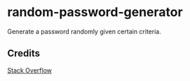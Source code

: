 # random-password-generator
Generate a password randomly given certain criteria.


## Credits
[Stack Overflow](https://stackoverflow.com/questions/62627469/random-password-generator-with-prompts)
